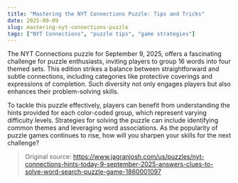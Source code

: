```yaml
---
title: "Mastering the NYT Connections Puzzle: Tips and Tricks"
date: 2025-09-09
slug: mastering-nyt-connections-puzzle
tags: ["NYT Connections", "puzzle tips", "game strategies"]
---
```


The NYT Connections puzzle for September 9, 2025, offers a fascinating challenge for puzzle enthusiasts, inviting players to group 16 words into four themed sets. This edition strikes a balance between straightforward and subtle connections, including categories like protective coverings and expressions of completion. Such diversity not only engages players but also enhances their problem-solving skills.

To tackle this puzzle effectively, players can benefit from understanding the hints provided for each color-coded group, which represent varying difficulty levels. Strategies for solving the puzzle can include identifying common themes and leveraging word associations. As the popularity of puzzle games continues to rise, how will you sharpen your skills for the next challenge?
> Original source: https://www.jagranjosh.com/us/puzzles/nyt-connections-hints-today-9-september-2025-answers-clues-to-solve-word-search-puzzle-game-1860001097